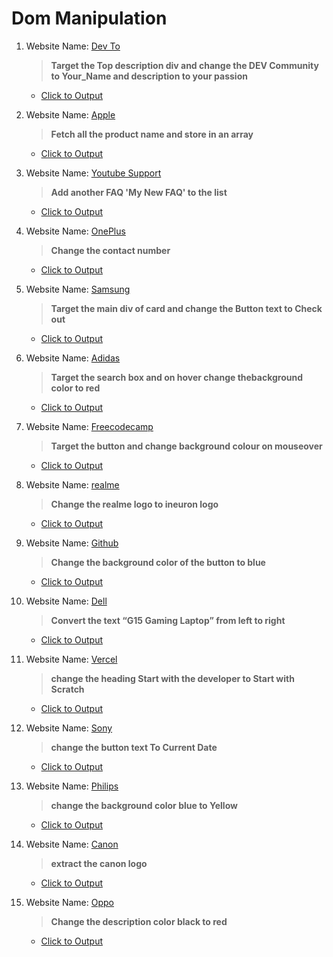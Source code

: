 # Dom Manipulation

1. Website Name: [Dev To](https://dev.to/)

   > **Target the Top description div and change the DEV Community to Your_Name and description to your passion**

   - [Click to Output](https://cdn.discordapp.com/attachments/1063003446715879507/1076347490443468851/2.png)

2. Website Name: [Apple](https://support.apple.com/en-in)

   > **Fetch all the product name and store in an array**

   - [Click to Output](https://cdn.discordapp.com/attachments/1063003446715879507/1063003985637806090/Screenshot_23.png)

3. Website Name: [Youtube Support](https://support.google.com/youtube/)

   > **Add another FAQ 'My New FAQ' to the list**

   - [Click to Output](https://cdn.discordapp.com/attachments/1063003446715879507/1076348550142758974/No_3_Youtube_Support.png)

4. Website Name: [OnePlus](https://www.oneplus.in/support)

   > **Change the contact number**

   - [Click to Output](https://cdn.discordapp.com/attachments/1063003446715879507/1076350136046854224/No_4_Oneplus.png)

5. Website Name: [Samsung](https://www.samsung.com/in/offer/online/samsung-fest/)

   > **Target the main div of card and change the Button text to Check out**

   - [Click to Output](https://cdn.discordapp.com/attachments/1063003446715879507/1076350814068674660/No_5_Samsung.png)

6. Website Name: [Adidas](https://www.adidas.co.in/)

   > **Target the search box and on hover change thebackground color to red**

   - [Click to Output](https://cdn.discordapp.com/attachments/1063003446715879507/1076352647931637820/No_6_Adidas.png)

7. Website Name: [Freecodecamp](https://www.freecodecamp.org/)

   > **Target the button and change background colour on mouseover**

   - [Click to Output](https://cdn.discordapp.com/attachments/1063003446715879507/1076353323923415182/no_10_freecpdecamp.png)

8. Website Name: [realme](https://www.realme.com/in/)

   > **Change the realme logo to ineuron logo**

   - [Click to Output](https://cdn.discordapp.com/attachments/1063003446715879507/1076353819933413386/no_11.png)

9. Website Name: [Github](https://github.com/)

   > **Change the background color of the button to blue**

   - [Click to Output](https://cdn.discordapp.com/attachments/1063003446715879507/1076354437611802745/no_12_github.png)

10. Website Name: [Dell](https://www.dell.com/en-in/shop/deals/laptop-deals?gacd=10415953-9016-5761040-285981356-0&dgc=ST&gclid=Cj0KCQjwguGYBhDRARIsAHgRm4-XUDMhhVNyHXb3s1gY4ZBzORr_d9Se-buhJwy7asyUe7YdqEA11eEaAt6UEALw_wcB&gclsrc=aw.ds&nclid=BxjBlpBQsX6pjSHh-L8YYSU77EpfXRkG1AGMB5Wbeu386ykspfrPDnfx_DdFau20)

    > **Convert the text “G15 Gaming Laptop” from left to right**

    - [Click to Output](https://cdn.discordapp.com/attachments/1063003446715879507/1076355273649836183/Dell_15.png)

11. Website Name: [Vercel](https://vercel.com/)

    > **change the heading Start with the developer to Start with Scratch**

    - [Click to Output](https://cdn.discordapp.com/attachments/1063003446715879507/1076355625291890798/16_vercel.png)

12. Website Name: [Sony](https://www.sony.co.in/)

    > **change the button text To Current Date**

    - [Click to Output](https://cdn.discordapp.com/attachments/1063003446715879507/1076356161311363112/17_sony.png)

13. Website Name: [Philips](https://www.philips.co.in/)

    > **change the background color blue to Yellow**

    - [Click to Output](https://cdn.discordapp.com/attachments/1063003446715879507/1076356518011740190/18_phillips.png)

14. Website Name: [Canon](https://in.canon/)

    > **extract the canon logo**

    - [Click to Output](https://cdn.discordapp.com/attachments/1063003446715879507/1076356816847511612/19_canon.png)

15. Website Name: [Oppo](https://www.oppo.com/in/)

    > **Change the description color black to red**

    - [Click to Output](https://cdn.discordapp.com/attachments/1063003446715879507/1076357260235784212/no_20_oppo.png)
